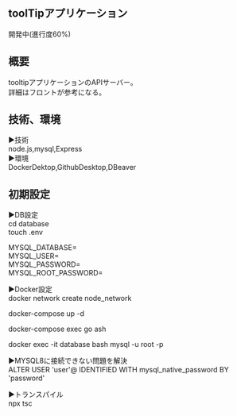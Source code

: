 ## toolTipアプリケーション
開発中(進行度60%)
## 概要
tooltipアプリケーションのAPIサーバー。<br>
詳細はフロントが参考になる。
## 技術、環境
▶︎技術<br>
node.js,mysql,Express<br>
▶︎環境<br>
DockerDektop,GithubDesktop,DBeaver<br>

## 初期設定
<!-- envファイルの作成 -->
▶︎DB設定<br>
cd database<br>
touch .env
<!-- envファイルにログイン情報を記載 -->
MYSQL_DATABASE=<br>
MYSQL_USER=<br>
MYSQL_PASSWORD=<br>
MYSQL_ROOT_PASSWORD=<br>

<!-- ネットワークの作成 -->
▶︎Docker設定<br>
docker network create node_network
<!-- コンテナの起動 -->
docker-compose up -d
<!-- コンテナに入る -->
docker-compose exec go ash
<!-- MYSQLにrootで入る -->
docker exec -it database bash
mysql -u root -p
<!-- MYSQL8に接続できない問題を解決 -->
▶︎MYSQL8に接続できない問題を解決<br>
ALTER USER 'user'@ IDENTIFIED WITH mysql_native_password BY 'password'
<!-- backend/src/config/config.tsを書き換える -->
<!-- typescriptのトランスパイルコマンド -->
▶︎トランスパイル<br>
npx tsc


<!-- mysql -u(database_name) -p(MYSQL_USER) (MYSQL_USER) -->
